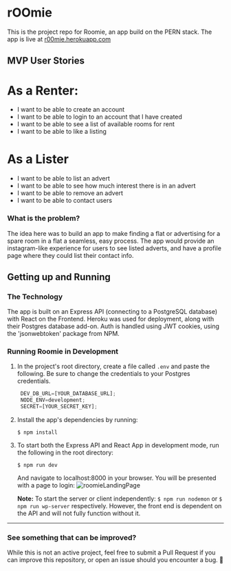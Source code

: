 # rOOmie

This is the project repo for Roomie, an app build on the PERN stack. 
The app is live at [r00mie.herokuapp.com](http://r00mie.herokuapp.com)

## MVP User Stories

# As a Renter:
- I want to be able to create an account
- I want to be able to login to an account that I have created
- I want to be able to see a list of available rooms for rent
- I want to be able to like a listing

# As a Lister
- I want to be able to list an advert
- I want to be able to see how much interest there is in an advert
- I want to be able to remove an advert
- I want to be able to contact users

### What is the problem?

The idea here was to build an app to make finding a flat or advertising for a spare room in a flat a seamless, easy process. 
The app would provide an instagram-like experience for users to see listed adverts, and have a profile page where they could list their contact info.

## Getting up and Running

### The Technology

The app is built on an Express API (connecting to a PostgreSQL database) with React on the Frontend. Heroku was used for deployment, along with their Postgres database add-on.
Auth is handled using JWT cookies, using the 'jsonwebtoken' package from NPM.


### Running Roomie in Development

1. In the project's root directory, create a file called `.env` and paste the following. Be sure to change the credentials to your Postgres credentials.

   ```javascript
    DEV_DB_URL=[YOUR_DATABASE_URL];
    NODE_ENV=development;
    SECRET=[YOUR_SECRET_KEY];
   ```

2. Install the app's dependencies by running:

   ```
   $ npm install
   ```

4. To start both the Express API and React App in development mode, run the following in the root directory:

   ```
   $ npm run dev
   ```
   
   And navigate to localhost:8000 in your browser. You will be presented with a page to login: 
   ![roomieLandingPage](https://user-images.githubusercontent.com/51815749/114248835-e4822c80-99ec-11eb-8157-59dd55596594.png)

   **Note:** To start the server or client independently: `$ npm run nodemon` or `$ npm run wp-server` respectively. However, the front end is dependent on the API and will not fully function without it.

---

### See something that can be improved?

While this is not an active project, feel free to submit a Pull Request if you can improve this repository, or open an issue should you encounter a bug. 🐞
